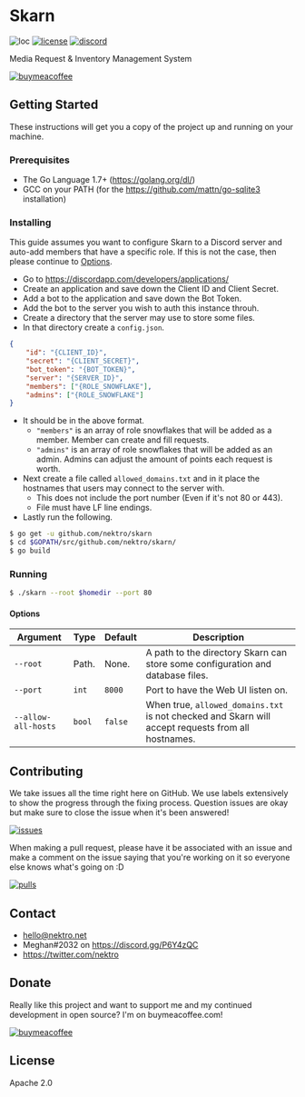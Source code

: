 # Skarn
![loc](https://tokei.rs/b1/github/nektro/skarn)
[![license](https://img.shields.io/github/license/nektro/skarn.svg)](https://github.com/nektro/skarn/blob/master/LICENSE)
[![discord](https://img.shields.io/discord/551971034593755159.svg)](https://discord.gg/P6Y4zQC)

Media Request & Inventory Management System

[![buymeacoffee](https://www.buymeacoffee.com/assets/img/custom_images/orange_img.png)](https://www.buymeacoffee.com/nektro)

## Getting Started
These instructions will get you a copy of the project up and running on your machine.

### Prerequisites
- The Go Language 1.7+ (https://golang.org/dl/)
- GCC on your PATH (for the https://github.com/mattn/go-sqlite3 installation)

### Installing
This guide assumes you want to configure Skarn to a Discord server and auto-add members that have a specific role. If this is not the case, then please continue to [Options](#options).

- Go to https://discordapp.com/developers/applications/
- Create an application and save down the Client ID and Client Secret.
- Add a bot to the application and save down the Bot Token.
- Add the bot to the server you wish to auth this instance throuh.
- Create a directory that the server may use to store some files.
- In that directory create a `config.json`.

```json
{
	"id": "{CLIENT_ID}",
	"secret": "{CLIENT_SECRET}",
	"bot_token": "{BOT_TOKEN}",
	"server": "{SERVER_ID}",
	"members": ["{ROLE_SNOWFLAKE"],
	"admins": ["{ROLE_SNOWFLAKE"]
}
```
- It should be in the above format.
    - `"members"` is an array of role snowflakes that will be added as a member. Member can create and fill requests.
    - `"admins"` is an array of role snowflakes that will be added as an admin. Admins can adjust the amount of points each request is worth.
- Next create a file called `allowed_domains.txt` and in it place the hostnames that users may connect to the server with.
    - This does not include the port number (Even if it's not 80 or 443).
    - File must have LF line endings.
- Lastly run the following.

```bash
$ go get -u github.com/nektro/skarn
$ cd $GOPATH/src/github.com/nektro/skarn/
$ go build
```

### Running
```bash
$ ./skarn --root $homedir --port 80
```

#### Options
| Argument | Type | Default | Description |
|--------|------|---------|-------------|
| `--root` | Path. | None. | A path to the directory Skarn can store some configuration and database files. |
| `--port` | `int` | `8000` | Port to have the Web UI listen on. |
| `--allow-all-hosts` | `bool` | `false` | When true, `allowed_domains.txt` is not checked and Skarn will accept requests from all hostnames. |

## Contributing
We take issues all the time right here on GitHub. We use labels extensively to show the progress through the fixing process. Question issues are okay but make sure to close the issue when it's been answered!

[![issues](https://img.shields.io/github/issues/nektro/skarn.svg)](https://github.com/nektro/skarn/issues)

When making a pull request, please have it be associated with an issue and make a comment on the issue saying that you're working on it so everyone else knows what's going on :D

[![pulls](https://img.shields.io/github/issues-pr/nektro/skarn.svg)](https://github.com/nektro/skarn/pulls)

## Contact
- hello@nektro.net
- Meghan#2032 on https://discord.gg/P6Y4zQC
- https://twitter.com/nektro

## Donate
Really like this project and want to support me and my continued development in open source? I'm on buymeacoffee.com!

[![buymeacoffee](https://www.buymeacoffee.com/assets/img/custom_images/orange_img.png)](https://www.buymeacoffee.com/nektro)

## License
Apache 2.0
